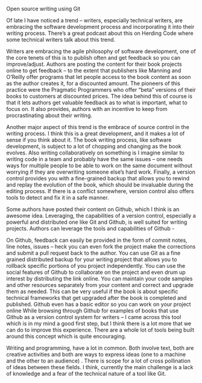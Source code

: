 Open source writing using Git

Of late I have noticed a trend – writers, especially technical writers, are embracing the software development process and incorporating it into their writing process. There’s a great podcast about this on Herding Code where some technical writers talk about this trend.

Writers are embracing the agile philosophy of software development, one of the core tenets of this is to publish often and get feedback so you can improve/adjust. Authors are posting the content for their book projects online to get feedback – to the extent that publishers like Manning and O’Reilly offer programs that let people access to the book content as soon as the author creates it, for a discounted amount. The pioneers of this practice were the Pragmatic Programmers who offer “beta” versions of their books to customers at discounted prices. The idea behind this of course is that it lets authors get valuable feedback as to what is important, what to focus on. It also provides, authors with an incentive to keep from procrastinating about their writing.

Another major aspect of this trend is the embrace of source control in the writing process. I think this is a great development, and it makes a lot of sense if you think about it.  The book writing process, like software development, is subject to a lot of chopping and changing as the book evolves. Also writing collaboratively on something is I imagine similar to writing code in a team and probably have the same issues –  one needs ways for multiple people to be able to work on the same document without worrying if they are overwriting someone else’s hard work. Finally, a version control provides you with a fine-grained backup that allows you to rewind and replay the evolution of the book, which should be invaluable during the editing process. If there is a conflict somewhere, version control also offers tools to detect and fix it in a safe manner.

Some authors have posted their content on Github, which I think is an awesome idea.    Leveraging, the capabilities of a version control, especially a powerful and distributed one like Git and Github, is well suited for writing projects. Authors can leverage the tools  and capabilities of Github  -

On Github, feedback can easily be provided in the form of  commit notes, line notes, issues – heck you can even fork the project make the corrections and submit a pull request back to the author.
You can use Git as a fine grained distributed backup for your writing project that allows you to rollback specific portions of you project independently.
You can use the social features of Github to collaborate on the project and even drum up interest by distributing the link online.
You can maintain your code samples and other resources separately from your content and correct and upgrade them as needed. This can be very useful if the book is about specific technical frameworks that get upgraded after the book is completed and published.
Github even has a basic editor so you can work on your project online
While browsing through Github for examples of books that use Github as a version control system for writers – I came across this tool which is  in my mind a good first step, but I think there is a lot more that we can do to improve this experience. There are a whole lot of tools being built around this concept which is quite encouraging.

Writing and programming, have a lot in common. Both involve text, both are creative activities and both are ways to express ideas (one to a machine and the other to an audience) . There is scope for a lot of cross pollination of ideas between these fields. I think, currently the main challenge is a lack of knowledge and a fear of the technical nature of a tool like Git.
